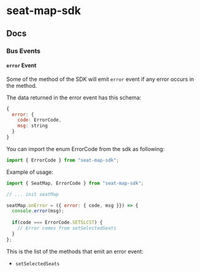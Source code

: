 # seat-map-sdk

## Docs

### Bus Events

#### `error` Event

Some of the method of the SDK will emit `error` event if any error occurs in the method.

The data returned in the error event has this schema:

```javascript
{
  error: {
    code: ErrorCode,
    msg: string
  }
}
```

You can import the enum ErrorCode from the sdk as following:

``` javascript
import { ErrorCode } from "seat-map-sdk";
```

Example of usage:

``` javascript
import { SeatMap, ErrorCode } from "seat-map-sdk";

// ... init seatMap

seatMap.onError = ({ error: { code, msg }}) => {
  console.error(msg);
  
  if(code === ErrorCode.SETSLCST) {
    // Error comes from setSelectedSeats
  }
};
```

This is the list of the methods that emit an error event:

* `setSelectedSeats`